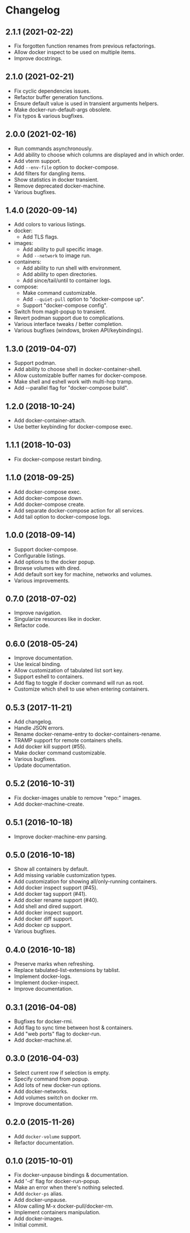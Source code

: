 # Changelog

## 2.1.1 (2021-02-22)

- Fix forgotten function renames from previous refactorings.
- Allow docker inspect to be used on multiple items.
- Improve docstrings.

## 2.1.0 (2021-02-21)

- Fix cyclic dependencies issues.
- Refactor buffer generation functions.
- Ensure default value is used in transient arguments helpers.
- Make docker-run-default-args obsolete.
- Fix typos & various bugfixes.

## 2.0.0 (2021-02-16)

- Run commands asynchronously.
- Add ability to choose which columns are displayed and in which order.
- Add vterm support.
- Add `--env-file` option to docker-compose.
- Add filters for dangling items.
- Show statistics in docker transient.
- Remove deprecated docker-machine.
- Various bugfixes.

## 1.4.0 (2020-09-14)

- Add colors to various listings.
- docker:
  - Add TLS flags.
- images:
  - Add ability to pull specific image.
  - Add `--network` to image run.
- containers:
  - Add ability to run shell with environment.
  - Add ability to open directories.
  - Add since/tail/until to container logs.
- compose:
  - Make command customizable.
  - Add `--quiet-pull` option to "docker-compose up".
  - Support "docker-compose config".
- Switch from magit-popup to transient.
- Revert podman support due to complications.
- Various interface tweaks / better completion.
- Various bugfixes (windows, broken API/keybindings).

## 1.3.0 (2019-04-07)

- Support podman.
- Add ability to choose shell in docker-container-shell.
- Allow customizable buffer names for docker-compose.
- Make shell and eshell work with multi-hop tramp.
- Add --parallel flag for "docker-compose build".

## 1.2.0 (2018-10-24)

- Add docker-container-attach.
- Use better keybinding for docker-compose exec.

## 1.1.1 (2018-10-03)

- Fix docker-compose restart binding.

## 1.1.0 (2018-09-25)

- Add docker-compose exec.
- Add docker-compose down.
- Add docker-compose create.
- Add separate docker-compose action for all services.
- Add tail option to docker-compose logs.

## 1.0.0 (2018-09-14)

- Support docker-compose.
- Configurable listings.
- Add options to the docker popup.
- Browse volumes with dired.
- Add default sort key for machine, networks and volumes.
- Various improvements.

## 0.7.0 (2018-07-02)

- Improve navigation.
- Singularize resources like in docker.
- Refactor code.

## 0.6.0 (2018-05-24)

- Improve documentation.
- Use lexical binding.
- Allow customization of tabulated list sort key.
- Support eshell to containers.
- Add flag to toggle if docker command will run as root.
- Customize which shell to use when entering containers.

## 0.5.3 (2017-11-21)

- Add changelog.
- Handle JSON errors.
- Rename docker-rename-entry to docker-containers-rename.
- TRAMP support for remote containers shells.
- Add docker kill support (#55).
- Make docker command customizable.
- Various bugfixes.
- Update documentation.

## 0.5.2 (2016-10-31)

- Fix docker-images unable to remove "repo:<none>" images.
- Add docker-machine-create.

## 0.5.1 (2016-10-18)

- Improve docker-machine-env parsing.

## 0.5.0 (2016-10-18)

- Show all containers by default.
- Add missing variable customization types.
- Add customization for showing all/only-running containers.
- Add docker inspect support (#45).
- Add docker tag support (#41).
- Add docker rename support (#40).
- Add shell and dired support.
- Add docker inspect support.
- Add docker diff support.
- Add docker cp support.
- Various bugfixes.

## 0.4.0 (2016-10-18)

- Preserve marks when refreshing.
- Replace tabulated-list-extensions by tablist.
- Implement docker-logs.
- Implement docker-inspect.
- Improve documentation.

## 0.3.1 (2016-04-08)

- Bugfixes for docker-rmi.
- Add flag to sync time between host & containers.
- Add "web ports" flag to docker-run.
- Add docker-machine.el.

## 0.3.0 (2016-04-03)

- Select current row if selection is empty.
- Specify command from popup.
- Add lots of new docker-run options.
- Add docker-networks.
- Add volumes switch on docker rm.
- Improve documentation.

## 0.2.0 (2015-11-26)

- Add `docker-volume` support.
- Refactor documentation.

## 0.1.0 (2015-10-01)

- Fix docker-unpause bindings & documentation.
- Add '-d' flag for docker-run-popup.
- Make an error when there's nothing selected.
- Add `docker-ps` alias.
- Add docker-unpause.
- Allow calling M-x docker-pull/docker-rm.
- Implement containers manipulation.
- Add docker-images.
- Initial commit.
